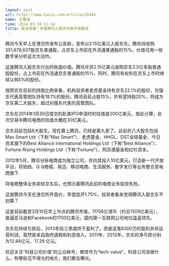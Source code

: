 ```yaml
---
layout: post
url: https://www.huxiu.com/article/29344
name: 王春龙
time: 2014-03-10 11:14
title: 易读易懂！来看腾讯入股京东数字版解读
---
```

腾讯今天早上在港交所发布公告称，宣布以2.15亿美元入股京东。腾讯将收购351,678,637股京东普通股，占京东上市前在外流通普通股的15%。价值兄用一些数字来分析这次大动作。

这是腾讯入股京东付出的账面价值。腾讯斥资2.15亿美元收购京东3.5亿多股普通股股份，占上市前在外流通京东普通股的15%，同时，腾讯有权利在京东上市时继续认购5%的股份。

按照京东目前的持股比例来看，机构投资者老虎基金持有京东22.1%的股份，刘强东代表高管团队持有18.1%的股份。腾讯目前占股15%，并有望持股20%，将成为京东第二大股东，超过刘强东代表的高管团队。

京东在2014年1月30日提交的赴美IPO申请时的估值是200亿美元，按此计算，此次交易中腾讯电商的估值大概在30亿美元。

京东目前包括8大股东，现在算上腾讯，已经是第九家了。此前的八大股东包括Max Smart Ltd（下称“Max Smart”）、老虎基金、HHGL、DST全球基金、今日资本旗下的Best Alliance International Holdings Ltd（下称“Best Alliance”）、Fortune Rising Holdings Ltd（下称“Fortune”）、阿苏德基金和红杉资本。

2012年5月，腾讯分拆电商成为独立公司，并向其投入10亿美元，打造新一代开放平台，将拍拍、Q Q商城、易迅、移动电商、生活服务、数字发行等业务整合至电商旗下.

将电商整体业务卖给京东后，也预示着腾讯此前的电商业务投资失败。

这是腾讯今天在港交所开盘价，早盘低开1.75%，投资者看来觉得腾讯入股京东不划算？

这是目前截至3月10日早上10点的腾讯市值，11706亿港币（约合1509亿美元），直逼亚马逊和Facebook的1700亿美元，国内第一互联网公司地位遥遥领先。

京东在持续亏损后，2013年前三季度终于盈利了。但是这笔6300万的盈利并非运营利润，竟然是来自政府退税和利息收入。2011年、2012年，京东的净亏损分别为12.84亿元、17.29 亿元。

欢迎关注“科技公司价值”的公众帐号，微信号为“tech-value”，科技公司该做什么，有哪些见不得光的地方，我们都会曝光。

